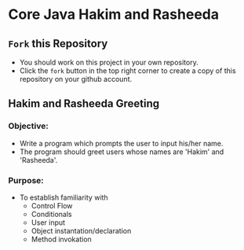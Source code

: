 # Core Java Hakim and Rasheeda

## `Fork` this Repository
* You should work on this project in your own repository.
* Click the `fork` button in the top right corner to create a copy of this repository on your github account.

##  Hakim and Rasheeda Greeting


### **Objective:**
* Write a program which prompts the user to input his/her name.
* The program should greet users whose names are 'Hakim' and 'Rasheeda'.


### **Purpose:**
* To establish familiarity with
    * Control Flow
    * Conditionals
    * User input
    * Object instantation/declaration
    * Method invokation
